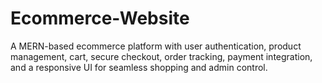 # Ecommerce-Website
A MERN-based ecommerce platform with user authentication, product management, cart, secure checkout, order tracking, payment integration, and a responsive UI for seamless shopping and admin control.
